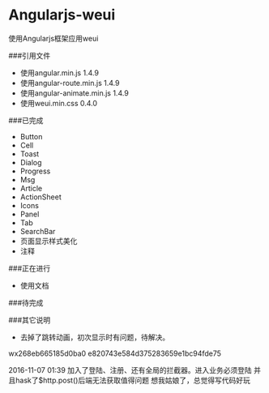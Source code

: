 # Angularjs-weui

使用Angularjs框架应用weui

###引用文件

+ 使用angular.min.js 1.4.9
+ 使用angular-route.min.js 1.4.9
+ 使用angular-animate.min.js 1.4.9
+ 使用weui.min.css 0.4.0

###已完成

+ Button
+ Cell
+ Toast
+ Dialog
+ Progress
+ Msg
+ Article
+ ActionSheet
+ Icons
+ Panel
+ Tab
+ SearchBar
+ 页面显示样式美化
+ 注释

###正在进行

+ 使用文档

###待完成

###其它说明

+ 去掉了跳转动画，初次显示时有问题，待解决。

wx268eb665185d0ba0
e820743e584d375283659e1bc94fde75


2016-11-07 01:39
加入了登陆、注册、还有全局的拦截器。进入业务必须登陆
并且hask了$http.post()后端无法获取值得问题
想我姑娘了，总觉得写代码好玩
